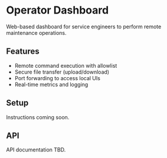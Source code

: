 # Operator Dashboard

Web-based dashboard for service engineers to perform remote maintenance operations.

## Features

- Remote command execution with allowlist
- Secure file transfer (upload/download)
- Port forwarding to access local UIs
- Real-time metrics and logging

## Setup

Instructions coming soon.

## API

API documentation TBD.
